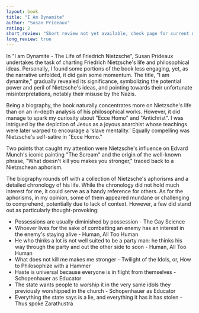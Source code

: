```yaml
---
layout: book
title: "I Am Dynamite"
author: "Susan Prideaux"
rating: 2
short_review: "Short review not yet available, check page for current notes"
long_review: true
---
```

In "I am Dynamite - The Life of Friedrich Nietzsche", Susan Prideaux undertakes the task of charting Friedrich Nietzsche's life and philosophical ideas. Personally, I found some portions of the book less engaging, yet, as the narrative unfolded, it did gain some momentum. The title, "I am dynamite," gradually revealed its significance, symbolizing the potential power and peril of Nietzsche's ideas, and pointing towards their unfortunate misinterpretations, notably their misuse by the Nazis.

Being a biography, the book naturally concentrates more on Nietzsche's life than on an in-depth analysis of his philosophical works. However, it did manage to spark my curiosity about "Ecce Homo" and "Antichrist". I was intrigued by the depiction of Jesus as a joyous anarchist whose teachings were later warped to encourage a 'slave mentality.' Equally compelling was Nietzsche's self-satire in "Ecce Homo."

Two points that caught my attention were Nietzsche's influence on Edvard Munch's iconic painting "The Scream" and the origin of the well-known phrase, "What doesn't kill you makes you stronger," traced back to a Nietzschean aphorism.

The biography rounds off with a collection of Nietzsche's aphorisms and a detailed chronology of his life. While the chronology did not hold much interest for me, it could serve as a handy reference for others. As for the aphorisms, in my opinion, some of them appeared mundane or challenging to comprehend, potentially due to lack of context. However, a few did stand out as particularly thought-provoking:

- Possessions are usually diminished by possession - The Gay Science
- Whoever lives for the sake of combatting an enemy has an interest in the enemy's staying alive - Human, All Too Human
- He who thinks a lot is not well suited to be a party man: he thinks his way through the party and out the other side to soon - Human, All Too Human
- What does not kill me makes me stronger - Twilight of the Idols, or, How to Philosophize with a Hammer
- Haste is universal because everyone is in flight from themselves - Schopenhauer as Educator
- The state wants people to worship it in the very same idols they previously worshipped in the church - Schopenhauer as Educator
- Everything the state says is a lie, and everything it has it has stolen - Thus spoke Zarathustra